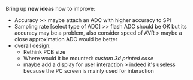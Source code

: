 Bring up **new ideas** how to improve:
 - Accuracy >> maybe attach an ADC with higher accuracy to SPI
 - Sampling rate [select type of ADC] >> flash ADC should be OK but its accuracy may be a problem, also consider speed of AVR > maybe a close approximation ADC would be better
 - overall design:
    - Rethink PCB size
    - Where would it be mounted: *custom 3d printed case*
    - maybe add a display for user interaction > indeed it's useless because the PC screen is mainly used for interaction
